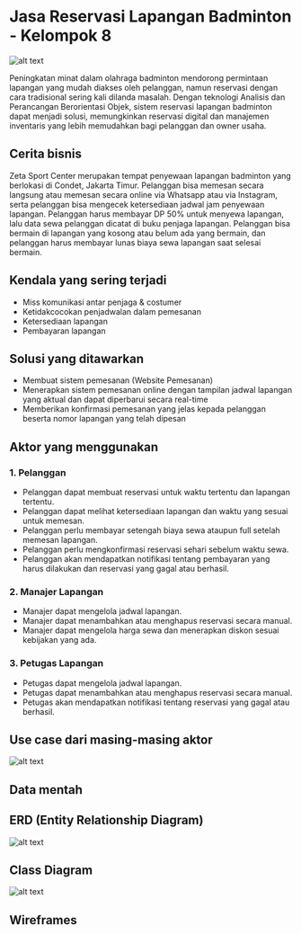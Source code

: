 # Jasa Reservasi Lapangan Badminton - Kelompok 8

![alt text](https://github.com/xlavix/APBO-Kel8/blob/main/image/banner.png)

Peningkatan minat dalam olahraga badminton mendorong permintaan lapangan yang mudah diakses oleh pelanggan, namun reservasi dengan cara tradisional sering kali dilanda masalah. Dengan teknologi Analisis dan Perancangan Berorientasi Objek, sistem reservasi lapangan badminton dapat menjadi solusi, memungkinkan reservasi digital dan manajemen inventaris yang lebih memudahkan bagi pelanggan dan owner usaha.

## Cerita bisnis

Zeta Sport Center merupakan tempat penyewaan lapangan badminton yang berlokasi di Condet, Jakarta Timur. Pelanggan bisa memesan secara langsung atau memesan secara online via Whatsapp atau via Instagram, serta pelanggan bisa mengecek ketersediaan jadwal jam penyewaan lapangan. Pelanggan harus membayar DP 50% untuk menyewa lapangan, lalu data sewa pelanggan dicatat di buku penjaga lapangan. Pelanggan bisa bermain di lapangan yang kosong atau belum ada yang bermain, dan pelanggan harus membayar lunas biaya sewa lapangan saat selesai bermain.

## Kendala yang sering terjadi

- Miss komunikasi antar penjaga & costumer
- Ketidakcocokan penjadwalan dalam pemesanan
- Ketersediaan lapangan
- Pembayaran lapangan

## Solusi yang ditawarkan

- Membuat sistem pemesanan (Website Pemesanan)
- Menerapkan sistem pemesanan online dengan tampilan jadwal lapangan yang aktual dan dapat diperbarui secara real-time
- Memberikan konfirmasi pemesanan yang jelas kepada pelanggan beserta nomor lapangan yang telah dipesan

## Aktor yang menggunakan

### 1. Pelanggan

- Pelanggan dapat membuat reservasi untuk waktu tertentu dan lapangan tertentu.
- Pelanggan dapat melihat ketersediaan lapangan dan waktu yang sesuai untuk memesan.
- Pelanggan perlu membayar setengah biaya sewa ataupun full setelah memesan lapangan.
- Pelanggan perlu mengkonfirmasi reservasi sehari sebelum waktu sewa.
- Pelanggan akan mendapatkan notifikasi tentang pembayaran yang harus dilakukan dan reservasi yang gagal atau berhasil.

### 2. Manajer Lapangan

- Manajer dapat mengelola jadwal lapangan.
- Manajer dapat menambahkan atau menghapus reservasi secara manual.
- Manajer dapat mengelola harga sewa dan menerapkan diskon sesuai kebijakan yang ada.

### 3. Petugas Lapangan

- Petugas dapat mengelola jadwal lapangan.
- Petugas dapat menambahkan atau menghapus reservasi secara manual.
- Petugas akan mendapatkan notifikasi tentang reservasi yang gagal atau berhasil.

## Use case dari masing-masing aktor

![alt text](https://github.com/xlavix/APBO-Kel8/blob/main/image/usecase.png)

## Data mentah

## ERD (Entity Relationship Diagram)

![alt text](https://github.com/xlavix/APBO-Kel8/blob/main/image/ERD%20APBO.png)

## Class Diagram

![alt text](https://github.com/xlavix/APBO-Kel8/blob/main/image/class-diagram.jpg)

## Wireframes
